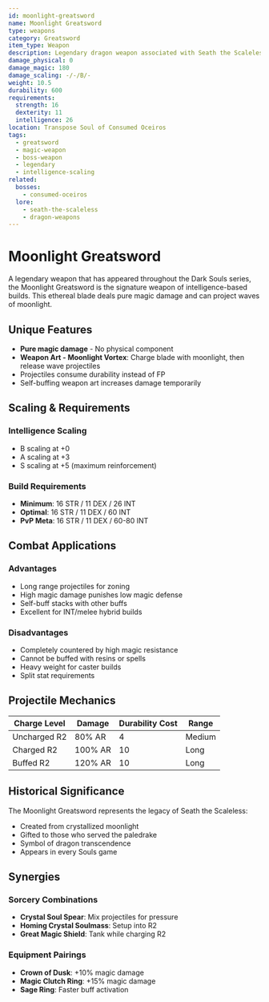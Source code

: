 ```yaml
---
id: moonlight-greatsword
name: Moonlight Greatsword
type: weapons
category: Greatsword
item_type: Weapon
description: Legendary dragon weapon associated with Seath the Scaleless
damage_physical: 0
damage_magic: 180
damage_scaling: -/-/B/-
weight: 10.5
durability: 600
requirements:
  strength: 16
  dexterity: 11
  intelligence: 26
location: Transpose Soul of Consumed Oceiros
tags:
  - greatsword
  - magic-weapon
  - boss-weapon
  - legendary
  - intelligence-scaling
related:
  bosses:
    - consumed-oceiros
  lore:
    - seath-the-scaleless
    - dragon-weapons
---
```


# Moonlight Greatsword

A legendary weapon that has appeared throughout the Dark Souls series, the Moonlight Greatsword is the signature weapon of intelligence-based builds. This ethereal blade deals pure magic damage and can project waves of moonlight.

## Unique Features

- **Pure magic damage** - No physical component
- **Weapon Art - Moonlight Vortex**: Charge blade with moonlight, then release wave projectiles
- Projectiles consume durability instead of FP
- Self-buffing weapon art increases damage temporarily

## Scaling & Requirements

### Intelligence Scaling
- B scaling at +0
- A scaling at +3
- S scaling at +5 (maximum reinforcement)

### Build Requirements
- **Minimum**: 16 STR / 11 DEX / 26 INT
- **Optimal**: 16 STR / 11 DEX / 60 INT
- **PvP Meta**: 16 STR / 11 DEX / 60-80 INT

## Combat Applications

### Advantages
- Long range projectiles for zoning
- High magic damage punishes low magic defense
- Self-buff stacks with other buffs
- Excellent for INT/melee hybrid builds

### Disadvantages
- Completely countered by high magic resistance
- Cannot be buffed with resins or spells
- Heavy weight for caster builds
- Split stat requirements

## Projectile Mechanics

| Charge Level | Damage | Durability Cost | Range |
|--------------|---------|-----------------|--------|
| Uncharged R2 | 80% AR | 4 | Medium |
| Charged R2 | 100% AR | 10 | Long |
| Buffed R2 | 120% AR | 10 | Long |

## Historical Significance

The Moonlight Greatsword represents the legacy of Seath the Scaleless:
- Created from crystallized moonlight
- Gifted to those who served the paledrake
- Symbol of dragon transcendence
- Appears in every Souls game

## Synergies

### Sorcery Combinations
- **Crystal Soul Spear**: Mix projectiles for pressure
- **Homing Crystal Soulmass**: Setup into R2
- **Great Magic Shield**: Tank while charging R2

### Equipment Pairings
- **Crown of Dusk**: +10% magic damage
- **Magic Clutch Ring**: +15% magic damage
- **Sage Ring**: Faster buff activation